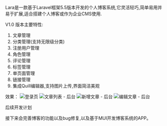 Lara是一款基于Laravel框架5.5版本开发的个人博客系统,它灵活轻巧,简单易用并易于扩展,适合搭建个人博客或作为企业CMS使用.

V1.0 版本主要特性:

 1. 文章管理
 2. 分类管理(支持无限级分类)
 3. 注册用户管理
 4. 角色管理
 5. 评论管理
 6. 标签管理
 7. 单页面管理
 8. 链接管理
 9. 集成Quill编辑器,支持图片上传,界面简洁美观

效果：
![登录页][1]
![文章列表 - 后台][2]
![新增文章 - 后台][3]
![编辑文章 - 后台][4]

  [1]: http://www.zfsphp.com/uploads/20180530/82f05c12aab2f666fa197593aa52c57c.png
  [2]: http://www.zfsphp.com/uploads/20180530/e769e25687b60ef26daae951d1a89160.png
  [3]: http://www.zfsphp.com/uploads/20180530/d234555ab108ae8882912eea8d7a562b.png
  [4]: http://www.zfsphp.com/uploads/20180530/c880b4f47a680466a1b253e3d8394f73.png


  后续开发计划

接下来会完善博客的功能以及bug修复,以及基于MUI开发博客系统的APP。
